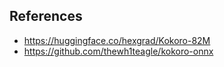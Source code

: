 ## References
- https://huggingface.co/hexgrad/Kokoro-82M
- https://github.com/thewh1teagle/kokoro-onnx
